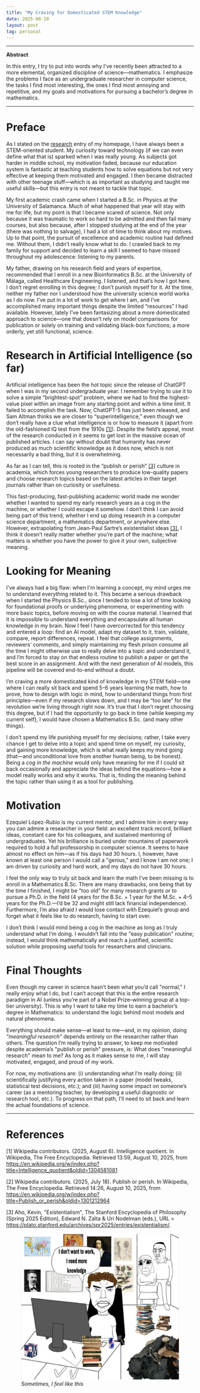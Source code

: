 ```yaml
---
title: "My Craving for Domesticated STEM Knowledge"
date: 2025-08-10
layout: post
tag: personal
---
```


---

**Abstract**

In this entry, I try to put into words why I’ve recently been attracted to a more elemental, organized discipline of science—mathematics. I emphasize the problems I face as an undergraduate researcher in computer science, the tasks I find most interesting, the ones I find most annoying and repetitive, and my goals and motivations for pursuing a bachelor’s degree in mathematics.

---

# Preface 

As I stated on the <a href="https://mariopasc.github.io/research/">research</a> entry of my homepage, I have always been a STEM-oriented student. My curiosity toward technology (if we can even define what that is) sparked when I was really young. As subjects got harder in middle school, my motivation faded, because our education system is fantastic at teaching students how to solve equations but not very effective at keeping them motivated and engaged. I then became distracted with other teenage stuff—which is as important as studying and taught me useful skills—but this entry is not meant to tackle that topic.

My first academic crash came when I started a B.Sc. in Physics at the University of Salamanca. Much of what happened that year will stay with me for life, but my point is that I became scared of science. Not only because it was traumatic to work so hard to be admitted and then fail many courses, but also because, after I stopped studying at the end of the year (there was nothing to salvage), I had a lot of time to think about my motives. Up to that point, the pursuit of excellence and academic routine had defined me. Without them, I didn’t really know what to do. I crawled back to my family for support and decided to learn a skill I seemed to have missed throughout my adolescence: listening to my parents.

My father, drawing on his research field and years of expertise, recommended that I enroll in a new Bioinformatics B.Sc. at the University of Málaga, called Healthcare Engineering. I listened, and that’s how I got here. I don’t regret enrolling in this degree; I don’t punish myself for it. At the time, neither my father nor I understood how the university science world works as I do now. I’ve put in a lot of work to get where I am, and I’ve accomplished many important things despite the limited “resources” I had available. However, lately I’ve been fantasizing about a more domesticated approach to science—one that doesn’t rely on model comparisons for publication or solely on training and validating black-box functions; a more orderly, yet still functional, science.

# Research in Artificial Intelligence (so far)

Artificial intelligence has been the hot topic since the release of ChatGPT when I was in my second undergraduate year. I remember trying to use it to solve a simple “brightest-spot” problem, where we had to find the highest-value pixel within an image from any starting point and within a time limit. It failed to accomplish the task. Now, ChatGPT-5 has just been released, and Sam Altman thinks we are closer to “superintelligence,” even though we don’t really have a clue what intelligence is or how to measure it (apart from the old-fashioned IQ test from the 1910s <a href="https://en.wikipedia.org/wiki/Intelligence_quotient#History">[1]</a>). Despite the field’s appeal, most of the research conducted in it seems to get lost in the massive ocean of published articles. I can say without doubt that humanity has never produced as much scientific knowledge as it does now, which is not necessarily a bad thing, but it is overwhelming. 

As far as I can tell, this is rooted in the “publish or perish” <a href="https://en.wikipedia.org/wiki/Publish_or_perish">[3]</a> culture in academia, which forces young researchers to produce low-quality papers and choose research topics based on the latest articles in their target journals rather than on curiosity or usefulness. 

This fast-producing, fast-publishing academic world made me wonder whether I wanted to spend my early research years as a cog in the machine, or whether I could escape it somehow. I don’t think I can avoid being part of this trend, whether I end up doing research in a computer science department, a mathematics department, or anywhere else. However, extrapolating from Jean-Paul Sartre’s existentialist ideas <a href="https://plato.stanford.edu/entries/existentialism/">[3]</a>, I think it doesn’t really matter whether you’re part of the machine; what matters is whether you have the power to give it your own, subjective meaning. 

# Looking for Meaning

I've always had a big flaw: when I'm learning a concept, my mind urges me to understand everything related to it. This became a serious drawback when I started the Physics B.Sc., since I tended to lose a lot of time looking for foundational proofs or underlying phenomena, or experimenting with more basic topics, before moving on with the course material. I learned that it is impossible to understand everything and encapsulate all human knowledge in my brain. Now I feel I have overcorrected for this tendency and entered a loop: find an AI model, adapt my dataset to it, train, validate, compare, report differences, repeat. I feel that college assignments, reviewers’ comments, and simply maintaining my flesh prison consume all the time I might otherwise use to really delve into a topic and understand it, and I’m forced to stay on that endless routine to publish a paper or get the best score in an assignment. And with the next generation of AI models, this pipeline will be covered end-to-end without a doubt. 

I’m craving a more domesticated kind of knowledge in my STEM field—one where I can really sit back and spend 5–6 years learning the math, how to prove, how to design with logic in mind, how to understand things from first principles—even if my research slows down, and I may be “too late” for the revolution we’re living through right now. It’s true that I don’t regret choosing this degree, but if I had the opportunity to go back in time (while keeping my current self), I would have chosen a Mathematics B.Sc. (and many other things).

I don’t spend my life punishing myself for my decisions; rather, I take every chance I get to delve into a topic and spend time on myself, my curiosity, and gaining more knowledge, which is what really keeps my mind going (that—and unconditional love from another human being, to be honest). Being a <i>cog in the machine</i> would only have meaning for me if I could sit back occasionally and appreciate the ideas behind the equations—how a model really works and why it works. That is, finding the meaning behind the topic rather than using it as a tool for publishing.

# Motivation

Ezequiel López-Rubio is my current mentor, and I admire him in every way you can admire a researcher in your field: an excellent track record, brilliant ideas, constant care for his colleagues, and sustained mentoring of undergraduates. Yet his brilliance is buried under mountains of paperwork required to hold a full professorship in computer science. It seems to have almost no effect on him—as if his days had 30 hours. I, however, have known at least one person I would call a "genius," and I know I am not one; I am driven by curiosity and hard work, and my days do not have 30 hours. 

I feel the only way to truly sit back and learn the math I’ve been missing is to enroll in a Mathematics B.Sc. There are many drawbacks, one being that by the time I finished, I might be "too old" for many research grants or to pursue a Ph.D. in the field (4 years for the B.Sc. + 1 year for the M.Sc. + 4–5 years for the Ph.D.—I’d be 32 and might still lack financial independence). Furthermore, I’m also afraid I would lose contact with Ezequiel’s group and forget what it feels like to do research, having to start over. 

I don’t think I would mind being a cog in the machine as long as I truly understand what I’m doing. I wouldn’t fall into the "easy publication" routine; instead, I would think mathematically and reach a justified, scientific solution while proposing useful tools for researchers and clinicians.

# Final Thoughts

Even though my career in science hasn’t been what you’d call "normal," I really enjoy what I do, but I can’t accept that this is the entire research paradigm in AI (unless you’re part of a Nobel Prize–winning group at a top-tier university). This is why I want to take my time to earn a bachelor’s degree in Mathematics: to understand the logic behind most models and natural phenomena. 

Everything should make sense—at least to me—and, in my opinion, doing <i>"meaningful research"</i> depends entirely on the researcher rather than others. The question I’m really trying to answer, to keep me motivated despite academia’s "publish or perish" pressure, is: What does "meaningful research" mean to me? As long as it makes sense to me, I will stay motivated, engaged, and proud of my work. 

For now, my motivations are: (i) understanding what I’m really doing; (ii) scientifically justifying every action taken in a paper (model tweaks, statistical test decisions, etc.); and (iii) having some impact on someone’s career (as a mentoring teacher, by developing a useful diagnostic or research tool, etc.). To progress on that path, I’ll need to sit back and learn the actual foundations of science.

---

# References
[1] Wikipedia contributors. (2025, August 6). Intelligence quotient. In Wikipedia, The Free Encyclopedia. Retrieved 13:59, August 10, 2025, from https://en.wikipedia.org/w/index.php?title=Intelligence_quotient&oldid=1304581081  

[2] Wikipedia contributors. (2025, July 18). Publish or perish. In Wikipedia, The Free Encyclopedia. Retrieved 14:26, August 10, 2025, from https://en.wikipedia.org/w/index.php?title=Publish_or_perish&oldid=1301212964

[3] Aho, Kevin, "Existentialism", The Stanford Encyclopedia of Philosophy (Spring 2025 Edition), Edward N. Zalta & Uri Nodelman (eds.), URL = <https://plato.stanford.edu/archives/spr2025/entries/existentialism/>.


<figure id="fig1">
<img src="/assets/images/blog/domesticated/wojakknowledge.jpg" alt="Wojak">
<figcaption>
    <i> Sometimes, I feel like this </i>
</figcaption>
</figure>